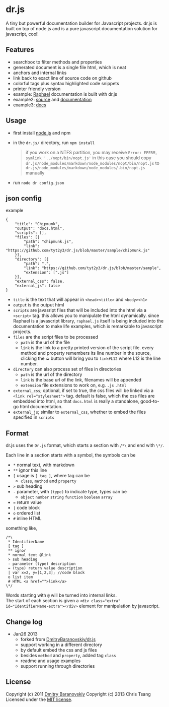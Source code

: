# dr.js
A tiny but powerful documentation builder for Javascript projects. dr.js is built on top of node.js and is a pure javascript documentation solution for javascript, cool!

## Features
- searchbox to filter methods and properties
- generated document is a single file html, which is neat
- anchors and internal links
- link back to exact line of source code on github
- colorful tags plus syntax highlighted code snippets
- printer friendly version
- example: [Raphael](http://raphaeljs.com/reference.html) documentation is built with dr.js
- example2: [source](https://github.com/tyt2y3/dr.js/blob/master/sample) and [documentation](http://tyt2y3.github.com/dr.js/sample/docs.html)
- example3: [docs](http://tyt2y3.github.com/dr.js/docs/docs.html)

## Usage
- first install [node.js](http://nodejs.org/) and npm
- in the `dr.js/` directory, run `npm install`

	> if you work on a NTFS partition, you may receive `Error: EPERM, symlink '../nopt/bin/nopt.js'`
	> in this case you should copy `dr.js/node_modules/markdown/node_modules/nopt/bin/nopt.js` to `dr.js/node_modules/markdown/node_modules/.bin/nopt.js` manually
- run `node dr config.json`

## json config
example
```
{
	"title": "Chipmunk",
	"output": "docs.html",
	"scripts": [],
	"files": [{
		"path": "chipmunk.js",
		"link": "https://github.com/tyt2y3/dr.js/blob/master/sample/chipmunk.js"
	}],
	"directory": [{
		"path": ".",
		"link": "https://github.com/tyt2y3/dr.js/blob/master/sample",
		"extension": [".js"]
	}],
	"external_css": false,
	"external_js": false
}
```
- `title` is the text that will appear in `<head><title>` and `<body><h1>`
- `output` is the output html
- `scripts` are javasript files that will be included into the html via a `<script>` tag.
  this allows you to manipulate the html dynamically. since Raphael is a javascript library, `raphael.js`
  itself is being included into the documentation to make life examples, which is remarkable to javascript
  projects.
- `files` are the script files to be processed
	- `path` is the url of the file
	- `link` is the link to a pretty printed version of the script file. every method and property remembers its line number in the source, clicking the ➭ button will bring
	  you to `link#L12` where L12 is the line number.
- `directory` can also process set of files in directories
	- `path` is the url of the directory
	- `link` is the base url of the link, filenames will be appended
	- `extension` file extensions to work on, e.g. `.js` `.html`
- `external_css`; optional, if set to true, the css files will be linked via a
  `<link rel="stylesheet">` tag. default is false, which the css files are embedded into html,
  so that `docs.html` is really a standalone, good-to-go html documentation.
- `external_js`; similar to `external_css`, whether to embed the files specified in `scripts`

## Format
dr.js uses the `Dr.js` format, which starts a section with `/*\` and end with `\*/`.

Each line in a section starts with a symbol, the symbols can be
- `*` normal text, with markdown
- `**` ignor this line
- `[` usage is `[ tag ]`, where tag can be
	- `class`, `method` and `property`
- `>` sub heading
- `-` parameter, with `(type)` to indicate type, types can be
	- `object` `number` `string` `function` `boolean` `array`
- `=` return value
- `|` code block
- `o` ordered list
- `#` inline HTML

something like,
```
/*\
 * IdentifierName
 [ tag ]
 ** ignor
 * normal text @link
 > sub heading
 - parameter (type) description
 = (type) return value description
 | var x=2, y=[1,2,3]; //code block
 o list item
 # HTML <a href="">link</a>
\*/
```

Words starting with `@` will be turned into internal links.  
The start of each section is given a `<div class="extra" id="IdentifierName-extra"></div>` element for manipulation by javascript.

## Change log
- Jan26 2013
	- forked from [DmitryBaranovskiy/dr.js](https://github.com/DmitryBaranovskiy/dr.js)
	- support working in a different directory
	- by default embed the css and js files
	- besides `method` and `property`, added tag `class`
	- readme and usage examples
	- support running through directories

## License
Copyright (c) 2011 [Dmitry Baranovskiy](http://dmitry.baranovskiy.com/)
Copyright (c) 2013 Chris Tsang
Licensed under the [MIT license](http://www.opensource.org/licenses/mit-license.php).
